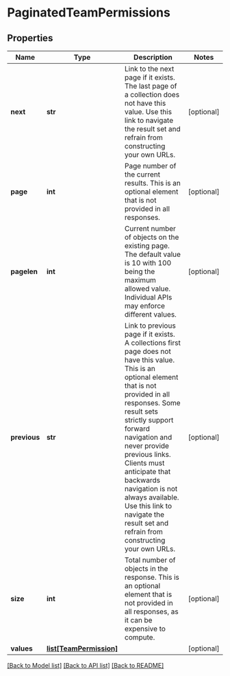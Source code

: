 # PaginatedTeamPermissions

## Properties
Name | Type | Description | Notes
------------ | ------------- | ------------- | -------------
**next** | **str** | Link to the next page if it exists. The last page of a collection does not have this value. Use this link to navigate the result set and refrain from constructing your own URLs. | [optional] 
**page** | **int** | Page number of the current results. This is an optional element that is not provided in all responses. | [optional] 
**pagelen** | **int** | Current number of objects on the existing page. The default value is 10 with 100 being the maximum allowed value. Individual APIs may enforce different values. | [optional] 
**previous** | **str** | Link to previous page if it exists. A collections first page does not have this value. This is an optional element that is not provided in all responses. Some result sets strictly support forward navigation and never provide previous links. Clients must anticipate that backwards navigation is not always available. Use this link to navigate the result set and refrain from constructing your own URLs. | [optional] 
**size** | **int** | Total number of objects in the response. This is an optional element that is not provided in all responses, as it can be expensive to compute. | [optional] 
**values** | [**list[TeamPermission]**](TeamPermission.md) |  | [optional] 

[[Back to Model list]](../README.md#documentation-for-models) [[Back to API list]](../README.md#documentation-for-api-endpoints) [[Back to README]](../README.md)



